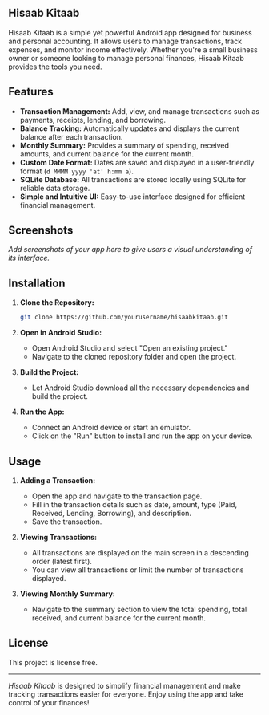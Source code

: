 
## Hisaab Kitaab

Hisaab Kitaab is a simple yet powerful Android app designed for business and personal accounting. It allows users to manage transactions, track expenses, and monitor income effectively. Whether you're a small business owner or someone looking to manage personal finances, Hisaab Kitaab provides the tools you need.

## Features

- **Transaction Management:** Add, view, and manage transactions such as payments, receipts, lending, and borrowing.
- **Balance Tracking:** Automatically updates and displays the current balance after each transaction.
- **Monthly Summary:** Provides a summary of spending, received amounts, and current balance for the current month.
- **Custom Date Format:** Dates are saved and displayed in a user-friendly format (`d MMMM yyyy 'at' h:mm a`).
- **SQLite Database:** All transactions are stored locally using SQLite for reliable data storage.
- **Simple and Intuitive UI:** Easy-to-use interface designed for efficient financial management.

## Screenshots

_Add screenshots of your app here to give users a visual understanding of its interface._

## Installation

1. **Clone the Repository:**
   ```bash
   git clone https://github.com/yourusername/hisaabkitaab.git
   ```
2. **Open in Android Studio:**
   - Open Android Studio and select "Open an existing project."
   - Navigate to the cloned repository folder and open the project.

3. **Build the Project:**
   - Let Android Studio download all the necessary dependencies and build the project.

4. **Run the App:**
   - Connect an Android device or start an emulator.
   - Click on the "Run" button to install and run the app on your device.

## Usage

1. **Adding a Transaction:**
   - Open the app and navigate to the transaction page.
   - Fill in the transaction details such as date, amount, type (Paid, Received, Lending, Borrowing), and description.
   - Save the transaction.

2. **Viewing Transactions:**
   - All transactions are displayed on the main screen in a descending order (latest first).
   - You can view all transactions or limit the number of transactions displayed.

3. **Viewing Monthly Summary:**
   - Navigate to the summary section to view the total spending, total received, and current balance for the current month.



## License

This project is license free.


---

*Hisaab Kitaab* is designed to simplify financial management and make tracking transactions easier for everyone. Enjoy using the app and take control of your finances!
```
